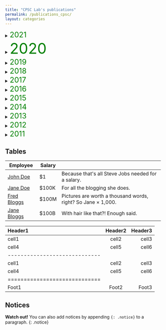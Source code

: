 ```yaml
---
title: "CPSC Lab's publications"
permalink: /publications_cpsc/
layout: categories
---
```




<details><summary><font size="5em" color="green">2021</font></summary><br>## Tables
  
| Employee         | Salary |                                                              |
| --------         | ------ | ------------------------------------------------------------ |
| [John Doe](#)    | $1     | Because that's all Steve Jobs needed for a salary.           |
| [Jane Doe](#)    | $100K  | For all the blogging she does.                               |
| [Fred Bloggs](#) | $100M  | Pictures are worth a thousand words, right? So Jane × 1,000. |
| [Jane Bloggs](#) | $100B  | With hair like that?! Enough said.                           |
</details>
<details><summary><font size="7em" color="green">2020</font></summary><br>
| Employee         | Salary |                                                              |
| --------         | ------ | ------------------------------------------------------------ |
| [John Doe](#)    | $1     | Because that's all Steve Jobs needed for a salary.           |
| [Jane Doe](#)    | $100K  | For all the blogging she does.                               |
| [Fred Bloggs](#) | $100M  | Pictures are worth a thousand words, right? So Jane × 1,000. |
| [Jane Bloggs](#) | $100B  | With hair like that?! Enough said.                           |</details>
<details><summary><font size="5em" color="green">2019</font></summary><br>This is how you dropdown.</details>
<details><summary><font size="5em" color="green">2018</font></summary><br>This is how you dropdown.</details>
<details><summary><font size="5em" color="green">2017</font></summary><br>This is how you dropdown.</details>
<details><summary><font size="5em" color="green">2016</font></summary><br>This is how you dropdown.</details>
<details><summary><font size="5em" color="green">2015</font></summary><br>This is how you dropdown.</details>
<details><summary><font size="5em" color="green">2014</font></summary><br>This is how you dropdown.</details>
<details><summary><font size="5em" color="green">2013</font></summary><br>This is how you dropdown.</details>
<details><summary><font size="5em" color="green">2012</font></summary><br>This is how you dropdown.</details>
<details><summary><font size="5em" color="green">2011</font></summary><br>This is how you dropdown.</details>




## Tables

| Employee         | Salary |                                                              |
| --------         | ------ | ------------------------------------------------------------ |
| [John Doe](#)    | $1     | Because that's all Steve Jobs needed for a salary.           |
| [Jane Doe](#)    | $100K  | For all the blogging she does.                               |
| [Fred Bloggs](#) | $100M  | Pictures are worth a thousand words, right? So Jane × 1,000. |
| [Jane Bloggs](#) | $100B  | With hair like that?! Enough said.                           |

| Header1 | Header2 | Header3 |
|:--------|:-------:|--------:|
| cell1   | cell2   | cell3   |
| cell4   | cell5   | cell6   |
|-----------------------------|
| cell1   | cell2   | cell3   |
| cell4   | cell5   | cell6   |
|=============================|
| Foot1   | Foot2   | Foot3   |

## Notices

**Watch out!** You can also add notices by appending `{: .notice}` to a paragraph.
{: .notice}
